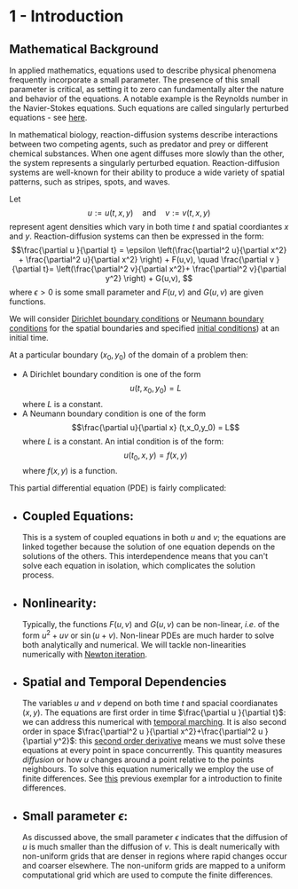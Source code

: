 # 1 - Introduction

## Mathematical Background

In applied mathematics, equations used to describe physical phenomena frequently incorporate a small parameter. 
The presence of this small parameter is critical, as setting it to zero can fundamentally alter the nature and behavior of the equations. 
A notable example is the Reynolds number in the Navier-Stokes equations. 
Such equations are called singularly perturbed equations - see [here](https://en.wikipedia.org/wiki/Singular_perturbation).

In mathematical biology, reaction-diffusion systems describe interactions between two competing agents, such as predator and prey or different chemical substances. 
When one agent diffuses more slowly than the other, the system represents a singularly perturbed equation. 
Reaction-diffusion systems are well-known for their ability to produce a wide variety of spatial patterns, such as stripes, spots, and waves. 

Let $$u := u(t,x,y) \quad \text{and}\quad v := v(t,x,y) $$ represent agent densities which vary in both time $t$ 
and spatial coordiantes $x$ and $y$. Reaction-diffusion systems can then be expressed in the form:
$$\frac{\partial u }{\partial t} = \epsilon \left(\frac{\partial^2 u}{\partial x^2} + \frac{\partial^2 u}{\partial x^2} \right) + F(u,v),
\quad 
 \frac{\partial v }{\partial t}=  \left(\frac{\partial^2 v}{\partial x^2}+ \frac{\partial^2 v}{\partial y^2} \right) + G(u,v), $$
where $\epsilon >0$ is some small parameter and $F(u,v)$ and $G(u,v)$ are given functions. 

We will consider [Dirichlet boundary conditions](https://en.wikipedia.org/wiki/Dirichlet_boundary_condition) 
or [Neumann boundary conditions](https://en.wikipedia.org/wiki/Neumann_boundary_condition) for the spatial boundaries 
and specified [initial conditions](https://en.wikipedia.org/wiki/Initial_condition#:~:text=In%20mathematics%20and%20particularly%20in,typically%20denoted%20t%20%3D%200)) at an initial time. 

At a particular boundary $(x_0,y_0)$ of the domain of a problem then: 
   - A Dirichlet boundary condition is one of the form $$u(t,x_0,y_0) = L$$ where $L$ is a constant.
   - A Neumann boundary condition is one of the form $$\frac{\partial u}{\partial x} (t,x_0,y_0) = L$$ where $L$ is a constant.
An intial condition is of the form:
   $$u(t_0,x,y) = f(x,y)$$
where $f(x,y)$ is a function.

This partial differential equation (PDE) is fairly complicated: 
  - ## Coupled Equations: 
    This is a system of coupled equations in both $u$ and $v$; the equations are linked together because the solution of one equation depends on the solutions of the others.
    This interdependence means that you can't solve each equation in isolation, which complicates the solution process.
  - ## Nonlinearity: 
    Typically, the functions $F(u,v)$ and $G(u,v)$ can be non-linear, *i.e*. of the form $u^2+uv$ or $\sin(u+v)$.
    Non-linear PDEs are much harder to solve both analytically and numerical. We will tackle non-linearities numerically with [Newton iteration](https://hplgit.github.io/num-methods-for-PDEs/doc/pub/nonlin/pdf/nonlin-4screen.pdf).
  - ## Spatial and Temporal Dependencies
    The variables $u$ and $v$ depend on both time $t$ and spacial coordianates $(x,y)$. 
    The equations are first order in time $\frac{\partial u }{\partial t}$: we can address this numerical with [temporal marching](https://en.wikipedia.org/wiki/Backward_Euler_method).
    It is also second order in space $\frac{\partial^2 u }{\partial x^2}+\frac{\partial^2 u }{\partial y^2}$: this [second order derivative](https://en.wikipedia.org/wiki/Elliptic_partial_differential_equation) means we must solve these equations at every point in space concurrently.
    This quantity measures *diffusion* or how $u$ changes around a point relative to the points neighbours.
    To solve this equation numerically we employ the use of finite differences. See [this](https://github.com/ImperialCollegeLondon/ReCoDE_Diffusion_Code/blob/main/docs/1-numerics.md) previous exemplar for a introduction to finite differences.
- ## Small parameter $\epsilon$:
    As discussed above, the small parameter $\epsilon$ indicates that the diffusion of $u$ is much smaller than the diffusion of $v$.
    This is dealt numerically with non-uniform grids that are denser in regions where rapid changes occur and coarser elsewhere.
    The non-uniform grids are mapped to a uniform computational grid which are used to compute the finite differences.


    











  
